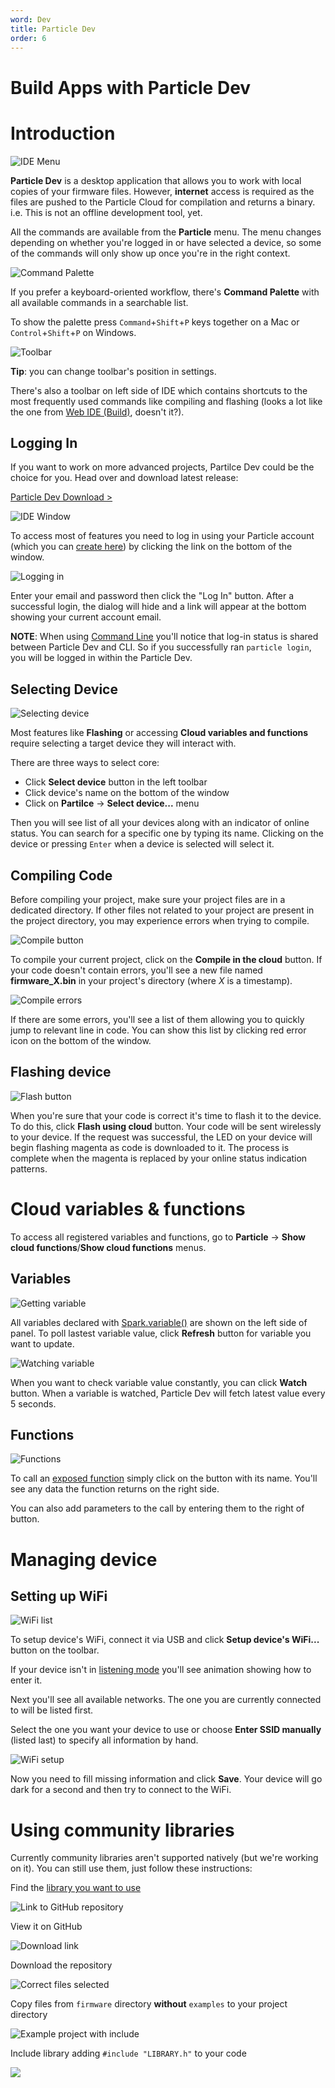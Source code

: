 ```yaml
---
word: Dev
title: Particle Dev
order: 6
---
```


Build Apps with Particle Dev
===

Introduction
===

![IDE Menu]({{assets}}/images/ide-menu.jpg)

**Particle Dev** is a desktop application that allows you to work with local copies of your firmware files. However, **internet** access is required as the files are pushed to the Particle Cloud for compilation and returns a binary. i.e. This is not an offline development tool, yet.

All the commands are available from the **Particle** menu. The menu changes depending on whether you're logged in or have selected a device, so some of the commands will only show up once you're in the right context.

![Command Palette]({{assets}}/images/ide-palette.jpg)

If you prefer a keyboard-oriented workflow, there's **Command Palette** with all available commands in a searchable list.

To show the palette press `Command`+`Shift`+`P` keys together on a Mac or `Control`+`Shift`+`P` on Windows.

![Toolbar]({{assets}}/images/ide-toolbar.jpg)

**Tip**: you can change toolbar's position in settings.

There's also a toolbar on left side of IDE which contains shortcuts to the most frequently used commands like compiling and flashing (looks a lot like the one from [Web IDE (Build)](/build), doesn't it?).

Logging In
---
If you want to work on more advanced projects, Partilce Dev could be the choice for you. Head over and download latest release:

[Particle Dev Download >](https://github.com/particle/particle-dev/releases/latest)

![IDE Window]({{assets}}/images/ide-window.jpg)

To access most of features you need to log in using your Particle account (which you can [create here](https://www.particle.io/signup)) by clicking the link on the bottom of the window.

![Logging in]({{assets}}/images/ide-log-in.jpg)

Enter your email and password then click the "Log In" button. After a successful login, the dialog will hide and a link will appear at the bottom showing your current account email.

**NOTE**: When using [Command Line](/cli) you'll notice that log-in status is shared between Particle Dev and CLI. So if you successfully ran `particle login`, you will be logged in within the Particle Dev.

Selecting Device
---
![Selecting device]({{assets}}/images/ide-select-core.jpg)

Most features like **Flashing** or accessing **Cloud variables and functions** require selecting a target device they will interact with.

There are three ways to select core:

* Click **Select device** button in the left toolbar
* Click device's name on the bottom of the window
* Click on **Partilce** -> **Select device...** menu

Then you will see list of all your devices along with an indicator of online status. You can search for a specific one by typing its name. Clicking on the device or pressing `Enter` when a device is selected will select it.

Compiling Code
---
Before compiling your project, make sure your project files are in a dedicated directory.  If other files not related to your project are present in the project directory, you may experience errors when trying to compile.

![Compile button]({{assets}}/images/ide-compile.jpg)

To compile your current project, click on the **Compile in the cloud** button. If your code doesn't contain errors, you'll see a new file named **firmware_X.bin** in your project's directory (where *X* is a timestamp).

![Compile errors]({{assets}}/images/ide-compile-errors.jpg)

If there are some errors, you'll see a list of them allowing you to quickly jump to relevant line in code. You can show this list by clicking red error icon on the bottom of the window.

Flashing device
---

![Flash button]({{assets}}/images/ide-flash.jpg)

When you're sure that your code is correct it's time to flash it to the device. To do this, click **Flash using cloud** button. Your code will be sent wirelessly to your device. If the request was successful, the LED on your device will begin flashing magenta as code is downloaded to it. The process is complete when the magenta is replaced by your online status indication patterns.

Cloud variables & functions
===

To access all registered variables and functions, go to **Particle** -> **Show cloud functions**/**Show cloud functions** menus.

Variables
---

![Getting variable](http://docs.particle.io/assets/images/ide-get-variable.gif)

All variables declared with [Spark.variable()](http://docs.particle.io/firmware/#spark-variable) are shown on the left side of panel. To poll lastest variable value, click **Refresh** button for variable you want to update.

![Watching variable](http://docs.particle.io/assets/images/ide-watch-variable.gif)

When you want to check variable value constantly, you can click **Watch** button. When a variable is watched, Particle Dev will fetch latest value every 5 seconds.

Functions
---

![Functions](http://docs.particle.io/assets/images/ide-functions.gif)

To call an [exposed function](http://docs.particle.io/firmware/#spark-function) simply click on the button with its name. You'll see any data the function returns on the right side.

You can also add parameters to the call by entering them to the right of button.

Managing device
===

Setting up WiFi
---

![WiFi list](http://docs.particle.io/assets/images/ide-wifi-list.jpg)

To setup device's WiFi, connect it via USB and click **Setup device's WiFi...** button on the toolbar.

If your device isn't in [listening mode](/connect/#connecting-your-core-listening-mode) you'll see animation showing how to enter it.

Next you'll see all available networks. The one you are currently connected to will be listed first.

Select the one you want your device to use or choose **Enter SSID manually** (listed last) to specify all information by hand.

![WiFi setup](http://docs.particle.io/assets/images/ide-wifi-save.jpg)

Now you need to fill missing information and click **Save**. Your device will go dark for a second and then try to connect to the WiFi.

Using community libraries
===

Currently community libraries aren't supported natively (but we're working on it). You can still use them, just follow these instructions:

Find the [library you want to use](http://particle.readme.io/v1.0/docs/using-libraries)

![Link to GitHub repository](http://docs.particle.io/assets/images/build-libraries.jpg)

View it on GitHub

![Download link](http://docs.particle.io/assets/images/build-library-github.jpg)

Download the repository

![Correct files selected](http://docs.particle.io/assets/images/github-download.jpg)

Copy files from `firmware` directory **without** `examples` to your project directory

![Example project with include](http://docs.particle.io/assets/images/ide-selected-library.jpg)

Include library adding `#include "LIBRARY.h"` to your code

![](http://docs.particle.io/assets/images/ide-include-library.jpg)
